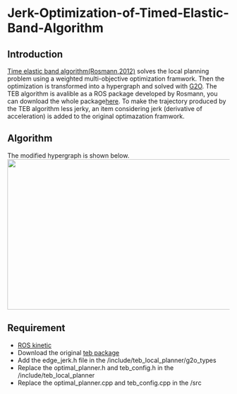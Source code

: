 # Jerk-Optimization-of-Timed-Elastic-Band-Algorithm

## Introduction
[Time elastic band algorithm(Rosmann,2012)](http://ieeexplore.ieee.org/abstract/document/6309484/) solves the local planning problem using a weighted multi-objective optimization framwork. Then the optimization is transformed into a hypergraph and solved with [G2O](http://ieeexplore.ieee.org/abstract/document/5979949/). The TEB algorithm is avalible as a ROS package developed by Rosmann, you can download the whole package[here](https://github.com/rst-tu-dortmund/teb_local_planner).
To make the trajectory produced by the TEB algorithm less jerky, an item considering jerk (derivative of acceleration) is added to the original optimazation framwork.

## Algorithm
The modified hypergraph is shown below. 
<img width="600" height="340" src="https://github.com/ZRZheng/Jerk-Optimization-of-Timed-Elastic-Band-Algorithm/blob/master/HyperGraph.PNG">

## Requirement
* [ROS kinetic](http://wiki.ros.org/kinetic/Installation)
* Download the original [teb package](https://github.com/rst-tu-dortmund/teb_local_planner)
* Add the edge_jerk.h file in the /include/teb_local_planner/g2o_types
* Replace the optimal_planner.h and teb_config.h in the /include/teb_local_planner
* Replace the optimal_planner.cpp and teb_config.cpp in the /src
